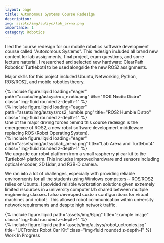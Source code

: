 ```yaml
---
layout: page
title: Autonomous Systems Course Redesign
description:
img: assets/img/autsys/lab_arena.png
importance: 1
category: Robotics
---
```


I led the course redesign for our mobile robotics software development course called "Autonomous Systems". This redesign included all brand new content for lab assignments, final project, exam questions, and some lecture material. I researched and selected new hardware: ClearPath Robotics' Turtlebot4 to be used alongside the new ROS2 assignments.

Major skills for this project included Ubuntu, Networking, Python, ROS/ROS2, and mobile robotics theory.

<div class="row justify-content-around">
    <div class="col-sm-3 mt-3 mt-md-0">
        {% include figure.liquid loading="eager" path="assets/img/autsys/ros_noetic.png" title="ROS Noetic Distro" class="img-fluid rounded z-depth-1" %}
    </div>
    <div class="col-sm-3 mt-3 mt-md-0">
        {% include figure.liquid loading="eager" path="assets/img/autsys/ros2_humble.png" title="ROS2 Humble Distro" class="img-fluid rounded z-depth-1" %}
    </div>
</div>
<div class="caption">
    One of the major driving forces behind this course redesign is the emergence of ROS2, a new robot software development middleware replacing ROS (Robot Operating System).
</div>
<div class="row">
    <div class="col-sm mt-3 mt-md-0">
        {% include figure.liquid loading="eager" path="assets/img/autsys/lab_arena.png" title="Lab Arena and Turtlebot4" class="img-fluid rounded z-depth-1" %}
    </div>
<div class="caption">
    We upgrade our robot platform from a small raspberry pi car kit to the Turtlebot4 platform. This includes improved hardware and sensors including optical encoder, 2D Lidar, and RGB-D camera.
</div>

We ran into a lot of challenges, especially with providing reliable environments for all the students using Windows computers-- ROS/ROS2 relies on Ubuntu. I provided reliable workstation solutions given extremely limited resources in a university computer lab shared between multiple engineering classes. I also developed custom configurations for virtual machines and robots. This allowed robot communication within university network requirements and despite high network traffic.

<div class="row justify-content-sm-center">
    <div class="col-sm-8 mt-3 mt-md-0">
        {% include figure.liquid path="assets/img/6.jpg" title="example image" class="img-fluid rounded z-depth-1" %}
    </div>
    <div class="col-sm-4 mt-3 mt-md-0">
        {% include figure.liquid path="assets/img/autsys/robot_uctronics.jpg" title="UCTronics Robot Car Kit" class="img-fluid rounded z-depth-1" %}
    </div>
</div>
<div class="caption">
    Work In Progress
</div>
